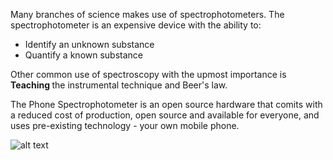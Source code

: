 Many branches of science makes use of spectrophotometers.
The spectrophotometer is an expensive device with the ability to:
<ul>
  <li>Identify an unknown substance</li>
  <li>Quantify a known substance</li>
</ul>
Other common use of spectroscopy with the upmost importance is <b> Teaching </b> the instrumental technique and Beer's law.

The Phone Spectrophotometer is an open source hardware that comits with a reduced cost of production, open source and available for everyone, and uses pre-existing technology - your own mobile phone.


![alt text](https://github.com/VascoRibeiroPereira/phone-spectrophotometer/blob/master/images/Overview.jpg?raw=true)
